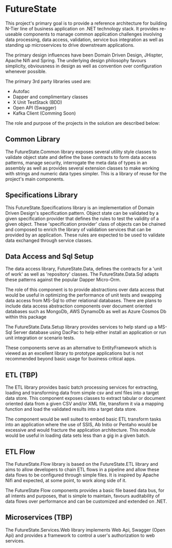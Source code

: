 # FutureState

This project's primary goal is to provide a reference architecture for building N-Tier line of business application on .NET technology stack. It provides re-useable components to manage common application challenges involving data processing, data access, validation, service bus integration as well as standing up microservices to drive downstream applications.

The primary design influences have been Domain Driven Design, JHispter, Apache Nifi and Spring. The underlying design philosophy favours simplicity, obviousness in design as well as convention over configuration whenever possible. 

The primary 3rd party libraries used are:

- Autofac
- Dapper and complimentary classes
- X Unit TestStack (BDD)
- Open API (Swagger)
- Kafka Client (Comming Soon)

The role and purpose of the projects in the solution are described below:

## Common Library

The FutureState.Common library exposes several utility style classes to validate object state and define the base contracts to form data access patterns,  manage security, interrogate the meta data of types in an assembly as well as provides several extension classes to make working with strings and numeric data types simpler. This is a library of reuse for the project's main components.

## Specifications Library

This FutureState.Specifications library is an implementation of Domain Driven Design's specification pattern. Object state can be validated by a given specification provider that defines the rules to test the validity of a given object. These 'specification provider' class of objects can be chained and composed to enrich the library of validation services that can be provided by an application. These rules are expected to be used to validate data exchanged through service classes.

## Data Access and Sql Setup

The data access library, FutureState.Data, defines the contracts for a 'unit of work' as well as 'repository' classes. The FutureState.Data.Sql adapts these patterns against the popular Dapper Micro-Orm. 

The role of this component is to provide abstractions over data access that would be useful in optimizing the performance of unit tests and swapping data access from MS-Sql to other relational databases. There are plans to include data access abstraction components over document oriented databases such as MongoDb, AWS DynamoDb as well as Azure Cosmos Db within this package

The FutureState.Data.Setup library provides services to help stand up a MS-Sql Server database using DacPac to help either install an application or run unit integration or scenario tests.

These components serve as an alternative to EntityFramework which is viewed as an excellent library to prototype applications but is not recommended beyond basic usage for business critical apps.

## ETL (TBP)

The ETL library provides basic batch processing services for extracting, loading and transforming data from simple csv and xml files into a target data store. This component exposes classes to extract tabular or document oriented data from a given CSV and/or XML file, transform it via a mapping function and load the validated results into a target data store.

The component would be well suited to embed basic ETL transform tasks into an application where the use of SSIS, Ab Initio or Pentaho would be excessive and would fracture the application architecture. This module would be useful in loading data sets less than a gig in a given batch.

## ETL Flow

The FutureState.Flow library is based on the FutureState.ETL library and aims to allow developers to chain ETL flows in a pipeline and allow these data flows to be configured through simple files. It is inspired by Apache Nifi and expected, at some point, to work along side of it.

The FutureState Flow components provides a basic file based data bus, for all intents and purposes, that is simple to maintain, favours auditability of data flows over performance and can be customized and extended on .NET.

## Microservices (TBP)

The FutureState.Services.Web library implements Web Api, Swagger (Open Api) and provides a framework to control a user's authorization to web services.




